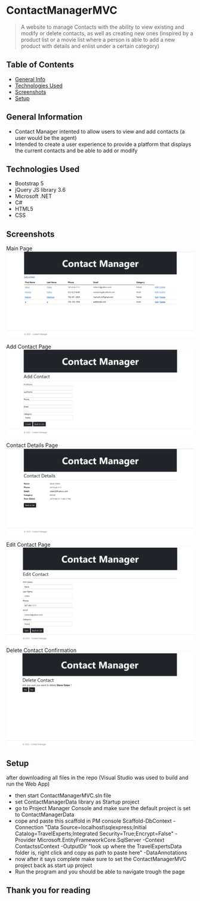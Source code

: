 # ContactManagerMVC
> A website to manage Contacts with the ability to view existing and modify or delete contacts, as well as creating new ones (inspired by a product list or a movie list where a person is able to add a new product with details and enlist under a certain category)

## Table of Contents
* [General Info](#general-information)
* [Technologies Used](#technologies-used)
* [Screenshots](#screenshots)
* [Setup](#setup)

## General Information
- Contact Manager intented to allow users to view and add contacts (a user would be the agent)
- Intended to create a user experience to provide a platform that displays the current contacts and be able to add or modify
<!-- You don't have to answer all the questions - just the ones relevant to your project. -->


## Technologies Used
- Bootstrap 5
- jQuery JS library 3.6
- Microsoft .NET
- C# 
- HTML5
- CSS

## Screenshots

Main Page
![Main Page screenshot](./img/MainPage.jpg)<br>

Add Contact Page
![Add Contact Page screenshot](./img/AddContactPage.jpg)<br>

Contact Details Page
![Contact Details screenshot](./img/ContactDetailsPage.jpg)<br>

Edit Contact Page
![Edit Contact Page screenshot](./img/EditContactPage.jpg)<br>

Delete Contact Confirmation
![Delete Contact Confirmation screenshot](./img/DeleteContactConfirmation.jpg)<br>


## Setup
after downloading all files in the repo (Visual Studio was used to build and run the Web App)
- then start ContactManagerMVC.sln file
- set ContactManagerData library as Startup project
- go to Project Manager Console and make sure the default project is set to ContactManagerData
- cope and paste this scaffold in PM console Scaffold-DbContext -Connection "Data Source=localhost\sqlexpress;Initial Catalog=TravelExperts;Integrated Security=True;Encrypt=False" -Provider Microsoft.EntityFrameworkCore.SqlServer -Context ContactssContext -OutputDir "look up where the TravelExpertsData folder is, right click and copy as path to paste here" -DataAnnotations
- now after it says complete make sure to set the ContactManagerMVC project back as start up project
- Run the program and you should be able to navigate trough the page

## Thank you for reading
